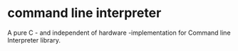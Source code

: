 # command line interpreter
A pure C - and independent of hardware -implementation for Command line Interpreter library.
